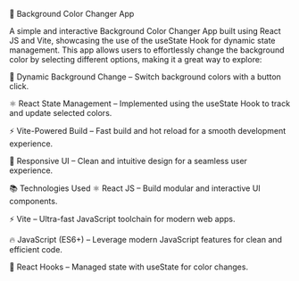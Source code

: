 🎨 Background Color Changer App

A simple and interactive Background Color Changer App built using React JS and Vite, showcasing the use of the useState Hook for dynamic state management. This app allows users to effortlessly change the background color by selecting different options, making it a great way to explore:

🌈 Dynamic Background Change – Switch background colors with a button click.

⚛️ React State Management – Implemented using the useState Hook to track and update selected colors.

⚡️ Vite-Powered Build – Fast build and hot reload for a smooth development experience.

🎨 Responsive UI – Clean and intuitive design for a seamless user experience.

📚 Technologies Used
⚛️ React JS – Build modular and interactive UI components.

⚡️ Vite – Ultra-fast JavaScript toolchain for modern web apps.

🔥 JavaScript (ES6+) – Leverage modern JavaScript features for clean and efficient code.

🧠 React Hooks – Managed state with useState for color changes.

